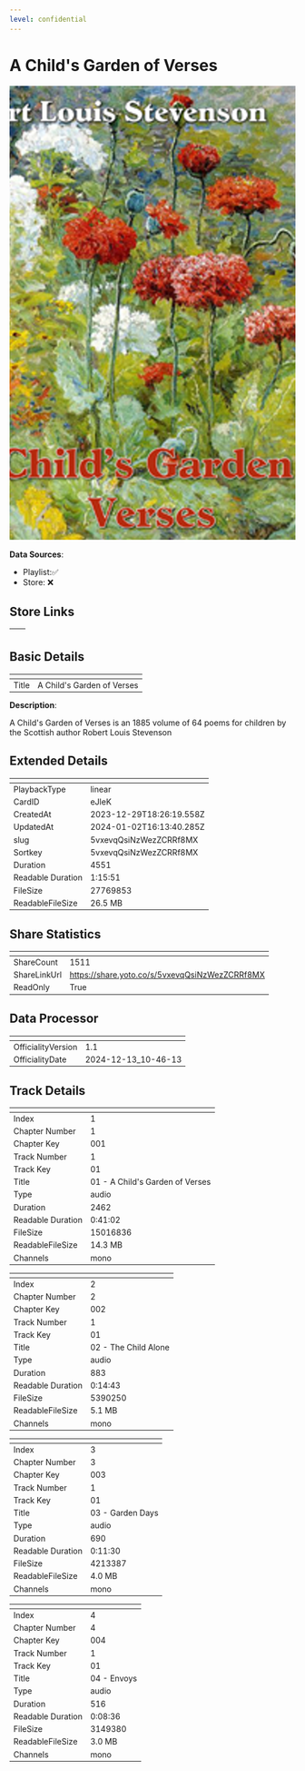 ```yaml
---
level: confidential
---
```

# A Child's Garden of Verses

![card_[eJleK].png](../../img/cards/card_[eJleK].png)

**Data Sources**: 

- Playlist:✅
- Store: ❌


## Store Links

| <!-- --> | <!-- --> |
| - | - |


## Basic Details

| <!-- --> | <!-- --> |
| - | - |
| Title | A Child's Garden of Verses |

**Description**:

A Child's Garden of Verses is an 1885 volume of 64 poems for children by the Scottish author Robert Louis Stevenson


## Extended Details

| <!-- --> | <!-- --> |
| - | - |
| PlaybackType | linear |
| CardID | eJleK |
| CreatedAt | 2023-12-29T18:26:19.558Z |
| UpdatedAt | 2024-01-02T16:13:40.285Z |
| slug | 5vxevqQsiNzWezZCRRf8MX |
| Sortkey | 5vxevqQsiNzWezZCRRf8MX |
| Duration | 4551 |
| Readable Duration | 1:15:51 |
| FileSize | 27769853 |
| ReadableFileSize | 26.5 MB |


## Share Statistics

| <!-- --> | <!-- --> |
| - | - |
| ShareCount | 1511 |
| ShareLinkUrl | https://share.yoto.co/s/5vxevqQsiNzWezZCRRf8MX |
| ReadOnly | True |


## Data Processor

| <!-- --> | <!-- --> |
| - | - |
| OfficialityVersion | 1.1
| OfficialityDate | 2024-12-13_10-46-13


## Track Details

| <!-- --> | <!-- --> |
| - | - |
| Index | 1 |
| Chapter Number | 1 |
| Chapter Key | 001 |
| Track Number | 1 |
| Track Key | 01 |
| Title | 01 - A Child's Garden of Verses |
| Type | audio |
| Duration | 2462 |
| Readable Duration | 0:41:02 |
| FileSize | 15016836 |
| ReadableFileSize | 14.3 MB |
| Channels | mono |

| <!-- --> | <!-- --> |
| - | - |
| Index | 2 |
| Chapter Number | 2 |
| Chapter Key | 002 |
| Track Number | 1 |
| Track Key | 01 |
| Title | 02 - The Child Alone |
| Type | audio |
| Duration | 883 |
| Readable Duration | 0:14:43 |
| FileSize | 5390250 |
| ReadableFileSize | 5.1 MB |
| Channels | mono |

| <!-- --> | <!-- --> |
| - | - |
| Index | 3 |
| Chapter Number | 3 |
| Chapter Key | 003 |
| Track Number | 1 |
| Track Key | 01 |
| Title | 03 - Garden Days |
| Type | audio |
| Duration | 690 |
| Readable Duration | 0:11:30 |
| FileSize | 4213387 |
| ReadableFileSize | 4.0 MB |
| Channels | mono |

| <!-- --> | <!-- --> |
| - | - |
| Index | 4 |
| Chapter Number | 4 |
| Chapter Key | 004 |
| Track Number | 1 |
| Track Key | 01 |
| Title | 04 - Envoys |
| Type | audio |
| Duration | 516 |
| Readable Duration | 0:08:36 |
| FileSize | 3149380 |
| ReadableFileSize | 3.0 MB |
| Channels | mono |


